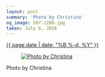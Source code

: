 ```yaml
---
layout: post
summary: 'Photo by Christina'
og_image: 507-1280.jpg
taken: July 6, 2016
---
```


<div class="post">
 <time>
  <a href="/507">
   {{ page.date | date: "%B %-d, %Y" }}
  </a>
 </time>
 <a href="/507">
  <figure data-taken="7/6/2016">
   <img alt="Photo by Christina" sizes="(min-width: 700px) 50vw, calc(100vw - 2rem)" src="{{ site.assets_url }}/507-640.jpg" srcset="{{ site.assets_url }}/507-1280.jpg 1280w, {{ site.assets_url }}/507-960.jpg 960w, {{ site.assets_url }}/507-640.jpg 640w, {{ site.assets_url }}/507-320.jpg 320w"/>
  </figure>
 </a>
 <span>
  Photo by Christina
 </span>
</div>
